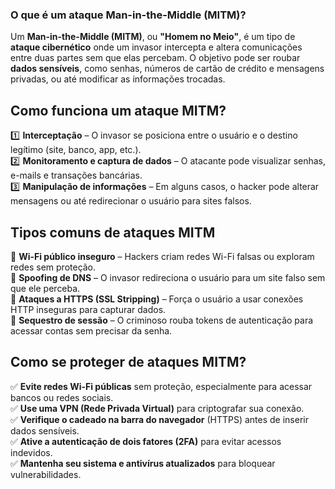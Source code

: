 ### O que é um ataque **Man-in-the-Middle (MITM)?**

Um **Man-in-the-Middle (MITM)**, ou **"Homem no Meio"**, é um tipo de **ataque cibernético** onde um invasor intercepta e altera comunicações entre duas partes sem que elas percebam. O objetivo pode ser roubar **dados sensíveis**, como senhas, números de cartão de crédito e mensagens privadas, ou até modificar as informações trocadas.

## Como funciona um ataque MITM?

1️⃣ **Interceptação** – O invasor se posiciona entre o usuário e o destino legítimo (site, banco, app, etc.).  
2️⃣ **Monitoramento e captura de dados** – O atacante pode visualizar senhas, e-mails e transações bancárias.  
3️⃣ **Manipulação de informações** – Em alguns casos, o hacker pode alterar mensagens ou até redirecionar o usuário para sites falsos.
## Tipos comuns de ataques MITM

🔹 **Wi-Fi público inseguro** – Hackers criam redes Wi-Fi falsas ou exploram redes sem proteção.  
🔹 **Spoofing de DNS** – O invasor redireciona o usuário para um site falso sem que ele perceba.  
🔹 **Ataques a HTTPS (SSL Stripping)** – Força o usuário a usar conexões HTTP inseguras para capturar dados.  
🔹 **Sequestro de sessão** – O criminoso rouba tokens de autenticação para acessar contas sem precisar da senha.

## Como se proteger de ataques MITM?

✅ **Evite redes Wi-Fi públicas** sem proteção, especialmente para acessar bancos ou redes sociais.  
✅ **Use uma VPN (Rede Privada Virtual)** para criptografar sua conexão.  
✅ **Verifique o cadeado na barra do navegador** (HTTPS) antes de inserir dados sensíveis.  
✅ **Ative a autenticação de dois fatores (2FA)** para evitar acessos indevidos.  
✅ **Mantenha seu sistema e antivírus atualizados** para bloquear vulnerabilidades.

